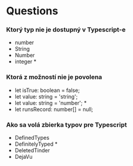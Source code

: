 # Questions
### Ktorý typ nie je dostupný v Typescript-e
- number
- String
- Number
- integer *

### Ktorá z možností nie je povolena
- let isTrue: boolean = false;
- let value: string = <number>'string';
- let value: string = 'number'; *
- let runsRecord: number[] = null;

### Ako sa volá zbierka typov pre Typescript
- DefinedTypes
- DefinitelyTyped *
- DeletedTinder
- DejaVu
